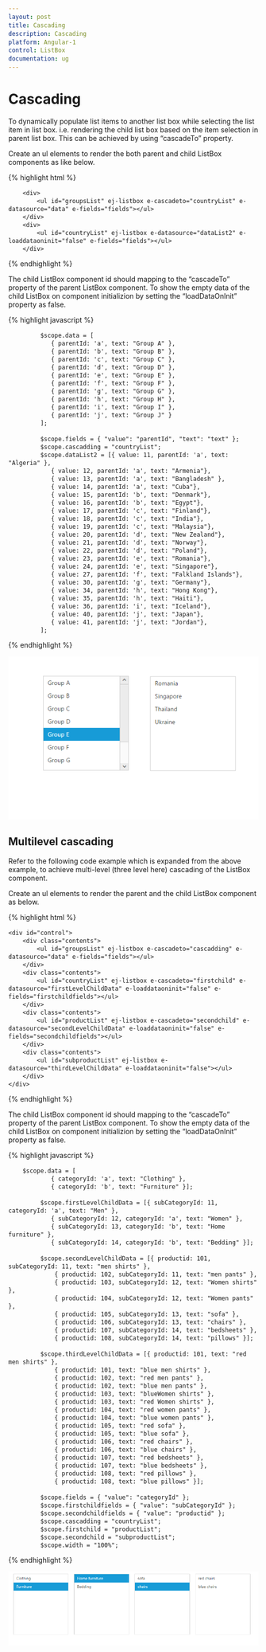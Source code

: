 ```yaml
---
layout: post
title: Cascading
description: Cascading
platform: Angular-1
control: ListBox
documentation: ug
---
```


# Cascading

To dynamically populate list items to another list box while selecting the list item in list box. i.e. rendering the child list box based on the item selection in parent list box. This can be achieved by using “cascadeTo” property.

Create an ul elements to render the both parent and child ListBox components as like below.

{% highlight html %}

        <div>
            <ul id="groupsList" ej-listbox e-cascadeto="countryList" e-datasource="data" e-fields="fields"></ul>
        </div>
        <div>
            <ul id="countryList" ej-listbox e-datasource="dataList2" e-loaddataoninit="false" e-fields="fields"></ul>
        </div>
        
{% endhighlight %}

The child ListBox component id should mapping to the “cascadeTo” property of the parent ListBox component. To show the empty data of the child ListBox on component initializion by setting the “loadDataOnInit” property as false.

{% highlight javascript %}
            
             $scope.data = [
                { parentId: 'a', text: "Group A" },
                { parentId: 'b', text: "Group B" },
                { parentId: 'c', text: "Group C" },
                { parentId: 'd', text: "Group D" },
                { parentId: 'e', text: "Group E" },
                { parentId: 'f', text: "Group F" },
                { parentId: 'g', text: "Group G" },
                { parentId: 'h', text: "Group H" },
                { parentId: 'i', text: "Group I" },
                { parentId: 'j', text: "Group J" }
             ];

             $scope.fields = { "value": "parentId", "text": "text" };
             $scope.cascadding = "countryList";
             $scope.dataList2 = [{ value: 11, parentId: 'a', text: "Algeria" },
                { value: 12, parentId: 'a', text: "Armenia"},
                { value: 13, parentId: 'a', text: "Bangladesh" },
                { value: 14, parentId: 'a', text: "Cuba"},
                { value: 15, parentId: 'b', text: "Denmark"},
                { value: 16, parentId: 'b', text: "Egypt"},
                { value: 17, parentId: 'c', text: "Finland"},
                { value: 18, parentId: 'c', text: "India"},
                { value: 19, parentId: 'c', text: "Malaysia"},
                { value: 20, parentId: 'd', text: "New Zealand"},
                { value: 21, parentId: 'd', text: "Norway"},
                { value: 22, parentId: 'd', text: "Poland"},
                { value: 23, parentId: 'e', text: "Romania"},
                { value: 24, parentId: 'e', text: "Singapore"},
                { value: 27, parentId: 'f', text: "Falkland Islands"},
                { value: 30, parentId: 'g', text: "Germany"},
                { value: 34, parentId: 'h', text: "Hong Kong"},
                { value: 35, parentId: 'h', text: "Haiti"},
                { value: 36, parentId: 'i', text: "Iceland"},
                { value: 40, parentId: 'j', text: "Japan"},
                { value: 41, parentId: 'j', text: "Jordan"},
             ];
{% endhighlight %}

![](Cascading_images\Cascading_img1.png)

## Multilevel cascading

Refer to the following code example which is expanded from the above example, to achieve multi-level (three level here) cascading of the ListBox component.

Create an ul elements to render the parent and the child ListBox component as below.

{% highlight html %}
      
    <div id="control">
        <div class="contents">
            <ul id="groupsList" ej-listbox e-cascadeto="cascadding" e-datasource="data" e-fields="fields"></ul>
        </div>
        <div class="contents">
            <ul id="countryList" ej-listbox e-cascadeto="firstchild" e-datasource="firstLevelChildData" e-loaddataoninit="false" e-fields="firstchildfields"></ul>
        </div>
        <div class="contents">
            <ul id="productList" ej-listbox e-cascadeto="secondchild" e-datasource="secondLevelChildData" e-loaddataoninit="false" e-fields="secondchildfields"></ul>
        </div>
        <div class="contents">
            <ul id="subproductList" ej-listbox e-datasource="thirdLevelChildData" e-loaddataoninit="false"></ul>
        </div>
    </div>

{% endhighlight %}

The child ListBox component id should mapping to the “cascadeTo” property of the parent ListBox component. To show the empty data of the child ListBox on component initializion by setting the “loadDataOnInit” property as false.

{% highlight javascript %}

        $scope.data = [
                { categoryId: 'a', text: "Clothing" },
                { categoryId: 'b', text: "Furniture" }];

             $scope.firstLevelChildData = [{ subCategoryId: 11, categoryId: 'a', text: "Men" },
                { subCategoryId: 12, categoryId: 'a', text: "Women" },
                { subCategoryId: 13, categoryId: 'b', text: "Home furniture" },
                { subCategoryId: 14, categoryId: 'b', text: "Bedding" }];

             $scope.secondLevelChildData = [{ productid: 101, subCategoryId: 11, text: "men shirts" },
                 { productid: 102, subCategoryId: 11, text: "men pants" },
                 { productid: 103, subCategoryId: 12, text: "Women shirts" },
                 { productid: 104, subCategoryId: 12, text: "Women pants" },
                 { productid: 105, subCategoryId: 13, text: "sofa" },
                 { productid: 106, subCategoryId: 13, text: "chairs" },
                 { productid: 107, subCategoryId: 14, text: "bedsheets" },
                 { productid: 108, subCategoryId: 14, text: "pillows" }];

             $scope.thirdLevelChildData = [{ productid: 101, text: "red men shirts" },
                 { productid: 101, text: "blue men shirts" },
                 { productid: 102, text: "red men pants" },
                 { productid: 102, text: "blue men pants" },
                 { productid: 103, text: "blueWomen shirts" },
                 { productid: 103, text: "red Women shirts" },
                 { productid: 104, text: "red women pants" },
                 { productid: 104, text: "blue women pants" },
                 { productid: 105, text: "red sofa" },
                 { productid: 105, text: "blue sofa" },
                 { productid: 106, text: "red chairs" },
                 { productid: 106, text: "blue chairs" },
                 { productid: 107, text: "red bedsheets" },
                 { productid: 107, text: "blue bedsheets" },
                 { productid: 108, text: "red pillows" },
                 { productid: 108, text: "blue pillows" }];

             $scope.fields = { "value": "categoryId" };
             $scope.firstchildfields = { "value": "subCategoryId" };
             $scope.secondchildfields = { "value": "productid" };
             $scope.cascadding = "countryList";
             $scope.firstchild = "productList";
             $scope.secondchild = "subproductList";
             $scope.width = "100%";

{% endhighlight %}

![](Cascading_images\Cascading_img2.png)